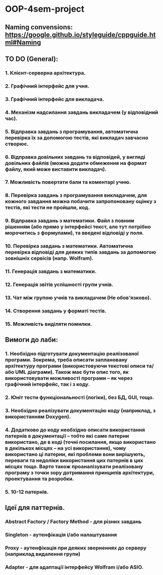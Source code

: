 # OOP-4sem-project
## Naming convensions: https://google.github.io/styleguide/cppguide.html#Naming

## TO DO (General):
### 1. Клієнт-серверна архітектура.
### 2. Графічний інтерфейс для учня.
### 3. Графічний інтерфейс для викладача.
### 4. Механізм надсилання завдань викладачем (у відповідний час).
### 5. Відправка завдань з програмування, автоматична перевірка їх за допомогою тестів, які викладач завчасно створює.
### 6. Відправка довільних завдань та відповідей, у вигляді довільних файлів (можна додати обмеження на формат файлу, який може виставити викладач).
### 7. Можливість повертати бали та коментарі учню.
### 8. Перевірка завдань з програмування викладачем, для кожного завдання можна побачити запропоновану оцінку з тестів, які тести не пройшли, код.
### 9. Відправка завдань з математики. Файл з повним рішенням (або прямо у інтерфейсі текст, але тут потрібно морочитись з формулами), та введені відповіді у поля.
### 10. Перевірка завдань з математики. Автоматична перевірка відповіді для деяких типів завдань за допомогою зовнішніх сервісів (напр. Wolfram). 
### 11. Генерація завдань з математики.
### 12. Генерація звітів успішності групи учнів.
### 13. Чат між групою учнів та викладачем (Не обов'язково).
### 14. Створення завдань у форматі тестів.
### 15. Можливість виділяти помилки.

## Вимоги до лаби:
### 1. Необхідно підготувати документацію реалізованої програми. Зокрема, треба описати заплановану архітектуру програми (використовуючи текстові описи та/або UML діаграми). Також має бути опис того, як використовувати можливості програми – як через графічний інтерфейс, так і з коду. 
### 2. Юніт тести функціональності (логіки), без БД, GUI, тощо.
### 3. Необхідно реалізувати документацію коду (наприклад, з використанням Doxygen).
### 4. Додатково до коду необхідно описати використання патернів в документації – тобто які саме патерни використано, де в коді (точні посилання, якщо використано в декількох місцях – на усі використання), чому використано ці патерни, які проблеми вони вирішують, переваги та недоліки використання цих патернів в цих місцях тощо. Варто також проаналізувати реалізовану програму з точки зору дотримання принципів архітектури, проектування та розробки.
### 5. 10-12 патернів.
## Ідеї для паттернів.
### Abstract Factory / Factory Method - для різних завдань
### Singleton - аутенфікація і/або налаштування
### Proxy - аутенфікація при деяких зверненнях до серверу (наприклад видалення групи)
### Adapter - для адаптації інтерфейсу Wolfram і/або ASIO.
### 